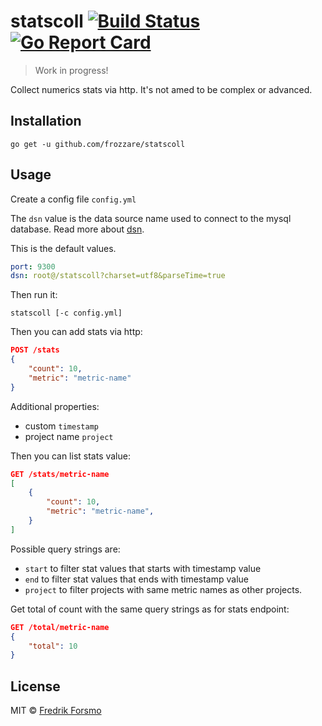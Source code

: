 # statscoll [![Build Status](https://travis-ci.org/frozzare/statscoll.svg?branch=master)](https://travis-ci.org/frozzare/statscoll) [![Go Report Card](https://goreportcard.com/badge/github.com/frozzare/statscoll)](https://goreportcard.com/report/github.com/frozzare/statscoll)

> Work in progress!

Collect numerics stats via http. It's not amed to be complex or advanced.

## Installation

```
go get -u github.com/frozzare/statscoll
```

## Usage

Create a config file `config.yml`

The `dsn` value is the data source name used to connect to the mysql database. Read more about [dsn](https://github.com/go-sql-driver/mysql#dsn-data-source-name).

This is the default values.

```yaml
port: 9300
dsn: root@/statscoll?charset=utf8&parseTime=true
```

Then run it:

```
statscoll [-c config.yml]
```

Then you can add stats via http:

```json
POST /stats
{
    "count": 10,
    "metric": "metric-name"
}
```

Additional properties:
- custom `timestamp`
- project name `project`

Then you can list stats value:

```json
GET /stats/metric-name
[
    {
        "count": 10,
        "metric": "metric-name",
    }
]
```

Possible query strings are:
- `start` to filter stat values that starts with timestamp value
- `end` to filter stat values that ends with timestamp value
- `project` to filter projects with same metric names as other projects.

Get total of count with the same query strings as for stats endpoint:

```json
GET /total/metric-name
{
    "total": 10
}
```

## License

MIT © [Fredrik Forsmo](https://github.com/frozzare)